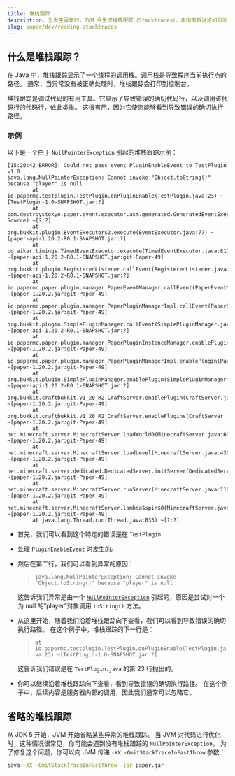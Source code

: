 ```yaml
---
title: 堆栈跟踪
description: 当发生异常时，JVM 会生成堆栈跟踪（Stacktraces）。本指南将讨论如何阅读堆栈跟踪的基础知识
slug: paper/dev/reading-stacktraces
---
```


## 什么是堆栈跟踪？
在 Java 中，堆栈跟踪显示了一个线程的调用栈。调用栈是导致程序当前执行点的路径。
通常，当异常没有被正确处理时，堆栈跟踪会打印到控制台。

堆栈跟踪是调试代码的有用工具。它显示了导致错误的确切代码行，以及调用该代码行的代码行，依此类推。
这很有用，因为它使您能够看到导致错误的确切执行路径。

### 示例

以下是一个由于 `NullPointerException` 引起的堆栈跟踪示例：

```
[15:20:42 ERROR]: Could not pass event PluginEnableEvent to TestPlugin v1.0
java.lang.NullPointerException: Cannot invoke "Object.toString()" because "player" is null
        at io.papermc.testplugin.TestPlugin.onPluginEnable(TestPlugin.java:23) ~[TestPlugin-1.0-SNAPSHOT.jar:?]
        at com.destroystokyo.paper.event.executor.asm.generated.GeneratedEventExecutor1.execute(Unknown Source) ~[?:?]
        at org.bukkit.plugin.EventExecutor$2.execute(EventExecutor.java:77) ~[paper-api-1.20.2-R0.1-SNAPSHOT.jar:?]
        at co.aikar.timings.TimedEventExecutor.execute(TimedEventExecutor.java:81) ~[paper-api-1.20.2-R0.1-SNAPSHOT.jar:git-Paper-49]
        at org.bukkit.plugin.RegisteredListener.callEvent(RegisteredListener.java:70) ~[paper-api-1.20.2-R0.1-SNAPSHOT.jar:?]
        at io.papermc.paper.plugin.manager.PaperEventManager.callEvent(PaperEventManager.java:54) ~[paper-1.20.2.jar:git-Paper-49]
        at io.papermc.paper.plugin.manager.PaperPluginManagerImpl.callEvent(PaperPluginManagerImpl.java:126) ~[paper-1.20.2.jar:git-Paper-49]
        at org.bukkit.plugin.SimplePluginManager.callEvent(SimplePluginManager.java:615) ~[paper-api-1.20.2-R0.1-SNAPSHOT.jar:?]
        at io.papermc.paper.plugin.manager.PaperPluginInstanceManager.enablePlugin(PaperPluginInstanceManager.java:200) ~[paper-1.20.2.jar:git-Paper-49]
        at io.papermc.paper.plugin.manager.PaperPluginManagerImpl.enablePlugin(PaperPluginManagerImpl.java:104) ~[paper-1.20.2.jar:git-Paper-49]
        at org.bukkit.plugin.SimplePluginManager.enablePlugin(SimplePluginManager.java:507) ~[paper-api-1.20.2-R0.1-SNAPSHOT.jar:?]
        at org.bukkit.craftbukkit.v1_20_R2.CraftServer.enablePlugin(CraftServer.java:636) ~[paper-1.20.2.jar:git-Paper-49]
        at org.bukkit.craftbukkit.v1_20_R2.CraftServer.enablePlugins(CraftServer.java:547) ~[paper-1.20.2.jar:git-Paper-49]
        at net.minecraft.server.MinecraftServer.loadWorld0(MinecraftServer.java:636) ~[paper-1.20.2.jar:git-Paper-49]
        at net.minecraft.server.MinecraftServer.loadLevel(MinecraftServer.java:435) ~[paper-1.20.2.jar:git-Paper-49]
        at net.minecraft.server.dedicated.DedicatedServer.initServer(DedicatedServer.java:308) ~[paper-1.20.2.jar:git-Paper-49]
        at net.minecraft.server.MinecraftServer.runServer(MinecraftServer.java:1101) ~[paper-1.20.2.jar:git-Paper-49]
        at net.minecraft.server.MinecraftServer.lambda$spin$0(MinecraftServer.java:318) ~[paper-1.20.2.jar:git-Paper-49]
        at java.lang.Thread.run(Thread.java:833) ~[?:?]
```

-   首先，我们可以看到这个特定的错误是在 `TestPlugin`
-   处理 [`PluginEnableEvent`](jd:paper:org.bukkit.event.server.PluginEnableEvent) 时发生的。

-   然后在第二行，我们可以看到异常的原因：
    > `java.lang.NullPointerException: Cannot invoke "Object.toString()" because "player" is null`

    这告诉我们异常是由一个 [`NullPointerException`](jd:java:java.lang.NullPointerException) 引起的，原因是尝试对一个为 null 的“player”对象调用 `toString()` 方法。

-   从这里开始，随着我们沿着堆栈跟踪向下查看，我们可以看到导致错误的确切执行路径。
    在这个例子中，堆栈跟踪的下一行是：
    > `at io.papermc.testplugin.TestPlugin.onPluginEnable(TestPlugin.java:23) ~[TestPlugin-1.0-SNAPSHOT.jar:?]`

    这告诉我们错误是在 `TestPlugin.java` 的第 23 行抛出的。

-   你可以继续沿着堆栈跟踪向下查看，看到导致错误的确切执行路径。
    在这个例子中，后续内容是服务器内部的调用，因此我们通常可以忽略它。

## 省略的堆栈跟踪

从 JDK 5 开始，JVM 开始省略某些异常的堆栈跟踪。
当 JVM 对代码进行优化时，这种情况很常见，你可能会遇到没有堆栈跟踪的 `NullPointerException`。
为了修复这个问题，你可以向 JVM 传递 `-XX:-OmitStackTraceInFastThrow` 参数：

```bash
java -XX:-OmitStackTraceInFastThrow -jar paper.jar
```
